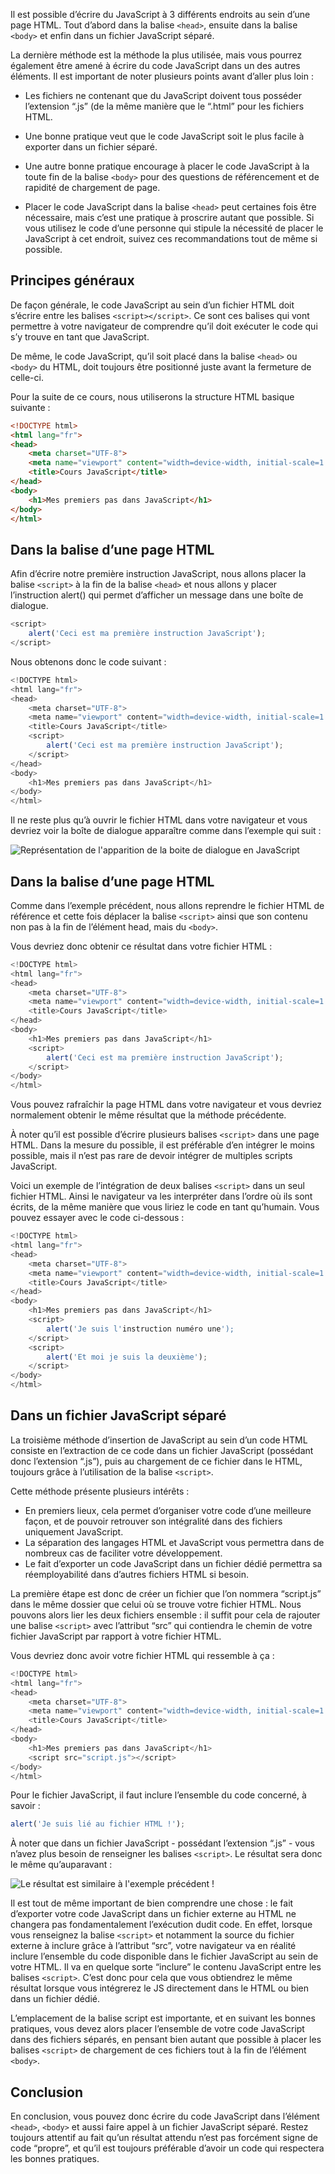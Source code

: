 Il est possible d’écrire du JavaScript à 3 différents endroits au sein d’une page HTML. Tout d’abord dans la balise ```<head>```, ensuite dans la balise ```<body>``` et enfin dans un fichier JavaScript séparé.

La dernière méthode est la méthode la plus utilisée, mais vous pourrez également être amené à écrire du code JavaScript dans un des autres éléments. Il est important de noter plusieurs points avant d’aller plus loin :

- Les fichiers ne contenant que du JavaScript doivent tous posséder l’extension “.js” (de la même manière que le “.html” pour les fichiers HTML.

- Une bonne pratique veut que le code JavaScript soit le plus facile à exporter dans un fichier séparé.

- Une autre bonne pratique encourage à placer le code JavaScript à la toute fin de la balise ```<body>``` pour des questions de référencement et de rapidité de chargement de page.

- Placer le code JavaScript dans la balise ```<head>``` peut certaines fois être nécessaire, mais c’est une pratique à proscrire autant que possible. Si vous utilisez le code d’une personne qui stipule la nécessité de placer le JavaScript à cet endroit, suivez ces recommandations tout de même si possible.

## Principes généraux

De façon générale, le code JavaScript au sein d’un fichier HTML doit s’écrire entre les balises ```<script></script>```. Ce sont ces balises qui vont permettre à votre navigateur de comprendre qu’il doit exécuter le code qui s’y trouve en tant que JavaScript.

De même, le code JavaScript, qu’il soit placé dans la balise ```<head>``` ou ```<body>``` du HTML, doit toujours être positionné juste avant la fermeture de celle-ci.

Pour la suite de ce cours, nous utiliserons la structure HTML basique suivante : 

``` html
<!DOCTYPE html>
<html lang="fr">
<head>
    <meta charset="UTF-8">
    <meta name="viewport" content="width=device-width, initial-scale=1.0">
    <title>Cours JavaScript</title>
</head>
<body>
    <h1>Mes premiers pas dans JavaScript</h1>
</body>
</html>
```

## Dans la balise <head> d’une page HTML

Afin d’écrire notre première instruction JavaScript, nous allons placer la balise ```<script>``` à la fin de la balise ```<head>``` et nous allons y placer l’instruction alert() qui permet d’afficher un message dans une boîte de dialogue.

``` js
<script>
    alert('Ceci est ma première instruction JavaScript');
</script>
```

Nous obtenons donc le code suivant : 

``` js
<!DOCTYPE html>
<html lang="fr">
<head>
    <meta charset="UTF-8">
    <meta name="viewport" content="width=device-width, initial-scale=1.0">
    <title>Cours JavaScript</title>
    <script>
        alert('Ceci est ma première instruction JavaScript');
    </script>
</head>
<body>
    <h1>Mes premiers pas dans JavaScript</h1>
</body>
</html>
```

Il ne reste plus qu’à ouvrir le fichier HTML dans votre navigateur et vous devriez voir la boîte de dialogue apparaître comme dans l’exemple qui suit :

![Représentation de l'apparition de la boite de dialogue en JavaScript](https://raw.githubusercontent.com/Microleadoff/content/master/lang/fr/courses/D%C3%A9veloppement%20G%C3%A9n%C3%A9rique/JavaScript/courses/0020%20-%20O%C3%B9%20%C3%A9crire%20du%20code%20Javascript%20%3F/images/image1.png)

## Dans la balise <body> d’une page HTML

Comme dans l’exemple précédent, nous allons reprendre le fichier HTML de référence et cette fois déplacer la balise ```<script>``` ainsi que son contenu non pas à la fin de l’élément head, mais du ```<body>```.

Vous devriez donc obtenir ce résultat dans votre fichier HTML :

``` js
<!DOCTYPE html>
<html lang="fr">
<head>
    <meta charset="UTF-8">
    <meta name="viewport" content="width=device-width, initial-scale=1.0">
    <title>Cours JavaScript</title>
</head>
<body>
    <h1>Mes premiers pas dans JavaScript</h1>
    <script>
        alert('Ceci est ma première instruction JavaScript');
    </script>
</body>
</html>
```

Vous pouvez rafraîchir la page HTML dans votre navigateur et vous devriez normalement obtenir le même résultat que la méthode précédente.

À noter qu’il est possible d’écrire plusieurs balises ```<script>``` dans une page HTML. Dans la mesure du possible, il est préférable d’en intégrer le moins possible, mais il n’est pas rare de devoir intégrer de multiples scripts JavaScript.

Voici un exemple de l’intégration de deux balises ```<script>``` dans un seul fichier HTML. Ainsi le navigateur va les interpréter dans l’ordre où ils sont écrits, de la même manière que vous liriez le code en tant qu’humain. Vous pouvez essayer avec le code ci-dessous :

``` js
<!DOCTYPE html>
<html lang="fr">
<head>
    <meta charset="UTF-8">
    <meta name="viewport" content="width=device-width, initial-scale=1.0">
    <title>Cours JavaScript</title>
</head>
<body>
    <h1>Mes premiers pas dans JavaScript</h1>
    <script>
        alert('Je suis l'instruction numéro une');
    </script>
    <script>
        alert('Et moi je suis la deuxième');
    </script>
</body>
</html>
```

## Dans un fichier JavaScript séparé

La troisième méthode d’insertion de JavaScript au sein d’un code HTML consiste en l’extraction de ce code dans un fichier JavaScript (possédant donc l’extension “.js”), puis au chargement de ce fichier dans le HTML, toujours grâce à l’utilisation de la balise ```<script>```.

Cette méthode présente plusieurs intérêts : 

- En premiers lieux, cela permet d’organiser votre code d’une meilleure façon, et de pouvoir retrouver son intégralité dans des fichiers uniquement JavaScript.
- La séparation des langages HTML et JavaScript vous permettra dans de nombreux cas de faciliter votre développement.
- Le fait d’exporter un code JavaScript dans un fichier dédié permettra sa réemployabilité dans d’autres fichiers HTML si besoin.

La première étape est donc de créer un fichier que l’on nommera “script.js” dans le même dossier que celui où se trouve votre fichier HTML. Nous pouvons alors lier les deux fichiers ensemble : il suffit pour cela de rajouter une balise ```<script>``` avec l’attribut “src” qui contiendra le chemin de votre fichier JavaScript par rapport à votre fichier HTML.

Vous devriez donc avoir votre fichier HTML qui ressemble à ça :

``` js
<!DOCTYPE html>
<html lang="fr">
<head>
    <meta charset="UTF-8">
    <meta name="viewport" content="width=device-width, initial-scale=1.0">
    <title>Cours JavaScript</title>
</head>
<body>
    <h1>Mes premiers pas dans JavaScript</h1>
    <script src="script.js"></script>
</body>
</html>
```

Pour le fichier JavaScript, il faut inclure l’ensemble du code concerné, à savoir :

``` js
alert('Je suis lié au fichier HTML !');
```

À noter que dans un fichier JavaScript - possédant l’extension “.js” - vous n’avez plus besoin de renseigner les balises ```<script>```. Le résultat sera donc le même qu’auparavant :

![Le résultat est similaire à l'exemple précédent !](https://raw.githubusercontent.com/Microleadoff/content/master/lang/fr/courses/D%C3%A9veloppement%20G%C3%A9n%C3%A9rique/JavaScript/courses/0020%20-%20O%C3%B9%20%C3%A9crire%20du%20code%20Javascript%20%3F/images/image2.png)

Il est tout de même important de bien comprendre une chose : le fait d’exporter votre code JavaScript dans un fichier externe au HTML ne changera pas fondamentalement l’exécution dudit code. En effet, lorsque vous renseignez la balise ```<script>``` et notamment la source du fichier externe à inclure grâce à l’attribut “src”, votre navigateur va en réalité inclure l’ensemble du code disponible dans le fichier JavaScript au sein de votre HTML. Il va en quelque sorte “inclure” le contenu JavaScript entre les balises ```<script>```. C’est donc pour cela que vous obtiendrez le même résultat lorsque vous intégrerez le JS directement dans le HTML ou bien dans un fichier dédié.

L’emplacement de la balise script est importante, et en suivant les bonnes pratiques, vous devez alors placer l’ensemble de votre code JavaScript dans des fichiers séparés, en pensant bien autant que possible à placer les balises ```<script>``` de chargement de ces fichiers tout à la fin de l’élément ```<body>```.

## Conclusion

En conclusion, vous pouvez donc écrire du code JavaScript dans l’élément ```<head>```, ```<body>``` et aussi faire appel à un fichier JavaScript séparé. Restez toujours attentif au fait qu’un résultat attendu n’est pas forcément signe de code “propre”, et qu’il est toujours préférable d’avoir un code qui respectera les bonnes pratiques.
